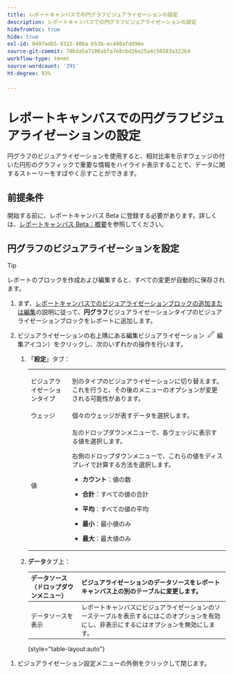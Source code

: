 ```yaml
---
title: レポートキャンバスでの円グラフビジュアライゼーションの設定
description: レポートキャンバスでの円グラフビジュアライゼーションの設定
hidefromtoc: true
hide: true
exl-id: 0497edb5-9322-406a-b53b-ec498afdd96e
source-git-commit: 70bda5a7186abfa7e8cbd26e25a4c58583a322b4
workflow-type: tm+mt
source-wordcount: '291'
ht-degree: 93%

---
```


# レポートキャンバスでの円グラフビジュアライゼーションの設定

円グラフのビジュアライゼーションを使用すると、相対比率を示すウェッジの付いた円形のグラフィックで重要な情報をハイライト表示することで、データに関するストーリーをすばやく示すことができます。

## 前提条件

開始する前に、レポートキャンバス Beta に登録する必要があります。詳しくは、[レポートキャンバス Beta：概要](/help/quicksilver/product-announcements/betas/canvas-dashboards-beta/reporting-canvas-beta-overview.md)を参照してください。

## 円グラフのビジュアライゼーションを設定

>[!TIP]
>
>レポートのブロックを作成および編集すると、すべての変更が自動的に保存されます。

1. まず、[レポートキャンバスでのビジュアライゼーションブロックの追加または編集](../../../reports-and-dashboards/reporting-canvas/visualization-blocks/add-or-edit-report-visualization.md)の説明に従って、**円グラフ**&#x200B;ビジュアライゼーションタイプのビジュアライゼーションブロックをレポートに追加します。

1. ビジュアライゼーションの右上隅にある編集ビジュアライゼーション ![&#x200B; 編集アイコン &#x200B;](assets/edit-icon.png) 編集アイコン）をクリックし、次のいずれかの操作を行います。

   1. 「**設定**」タブ：

      <table style="table-layout:auto">
       <col>
       <col>
       <tbody>
        <tr>
         <td role="rowheader">ビジュアライゼーションタイプ</td>
         <td><p>別のタイプのビジュアライゼーションに切り替えます。これを行うと、その後のメニューのオプションが変更される可能性があります。</p></td>
        </tr>
        <tr>
         <td role="rowheader">ウェッジ</td>
         <td>個々のウェッジが表すデータを選択します。</td>
        </tr>
        <tr>
         <td role="rowheader">値</td>
         <td><p>左のドロップダウンメニューで、各ウェッジに表示する値を選択します。</p><p>右側のドロップダウンメニューで、これらの値をディスプレイで計算する方法を選択します。</p>
          <ul>
           <li><p><b>カウント</b>：値の数</p></li>
           <li><p><b>合計</b>：すべての値の合計 </p></li>
           <li><p><b>平均</b>：すべての値の平均</p></li>
           <li><p><b>最小</b>：最小値のみ</p></li>
           <li><p><b>最大</b>：最大値のみ</p></li>
          </ul></td>
        </tr>
       </tbody>
      </table>

   1. **データ**&#x200B;タブ上：

      | データソース（ドロップダウンメニュー） | ビジュアライゼーションのデータソースをレポートキャンバス上の別のテーブルに変更します。 |
      |---|---|
      | データソースを表示 | レポートキャンバスにビジュアライゼーションのソーステーブルを表示するにはこのオプションを有効にし、非表示にするにはオプションを無効にします。 |

      {style="table-layout:auto"}

<!--   
      NOLAN-FLAG: convert table to html. 
      -->

1. ビジュアライゼーション設定メニューの外側をクリックして閉じます。
